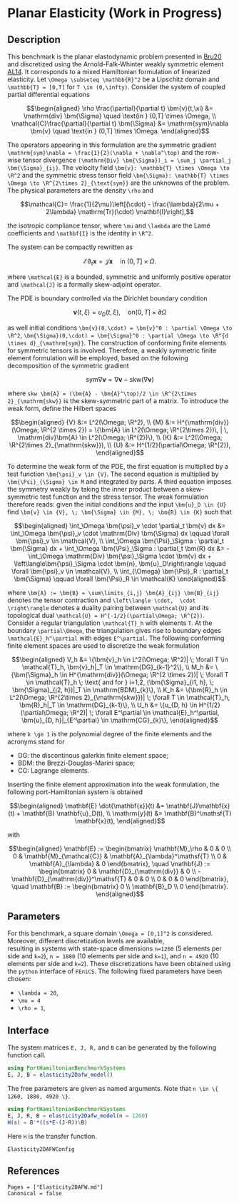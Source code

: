 # Planar Elasticity (Work in Progress)

## Description
This benchmark is the planar elastodynamic problem presented in [Bru20](@cite) and discretized using the Arnold-Falk-Whinter weakly symmetric element [AL14](@cite). 
It corresponds to a mixed Hamiltonian formulation of linearized elasticity. Let ``\Omega \subseteq \mathbb{R}^2`` be a Lipschitz domain and ``\mathbb{T} = [0,T]`` for ``T \in (0,\infty)``.
Consider the system of coupled partial differential equations
```math
\begin{aligned}
 \rho \frac{\partial}{\partial t} \bm{v}(t,\xi) &= \mathrm{div} \bm{\Sigma} \quad \text{in } (0,T] \times \Omega, \\ 
 \mathcal{C}\frac{\partial}{\partial t} \bm{\Sigma} &= \mathrm{sym}\nabla \bm{v} \quad \text{in } (0,T] \times \Omega.
\end{aligned}
```
The operators appearing in this formulation are the symmetric gradient ``\mathrm{sym}\nabla = \frac{1}{2}(\nabla + \nabla^\top)`` and the row-wise tensor divergence ``(\mathrm{Div} \bm{\Sigma})_i = \sum_j \partial_j \bm{\Sigma}_{ij}``.
The velocity field ``\bm{v}: \mathbb{T} \times \Omega \to \R^2`` and the symmetric
stress tensor field ``\bm{\Sigma}: \mathbb{T} \times \Omega \to \R^{2\times 2}_{\text{sym}}`` are the unknowns of the problem. The physical parameters are the density ``\rho`` and
```math
\mathcal{C}= \frac{1}{2\mu}\left[(\cdot) - \frac{\lambda}{2\mu + 2\lambda} \mathrm{Tr}(\cdot) \mathbf{I}\right],
```
the isotropic compliance tensor, where ``\mu`` and ``\lambda`` are the Lamé coefficients and ``\mathbf{I}`` is the identity in ``\R^2``. 

The system can be compactly rewritten as
```math
\mathcal{E}\partial_t \bm{x} = \mathcal{J}\bm{x} \quad \text{in } (0,T] \times \Omega.
```
where ``\mathcal{E}`` is a bounded, symmetric and uniformly positive operator and ``\mathcal{J}`` is a formally skew-adjoint operator.

The PDE is boundary controlled via the Dirichlet boundary condition
```math
 \bm{v}(t,\xi) = u_D(t, \xi), \quad \text{on} (0,T] \times \partial \Omega
```
as well initial conditions ``\bm{v}(0,\cdot) = \bm{v}^0 : \partial \Omega \to \R^2``, ``\bm{\Sigma}(0,\cdot) = \bm{\Sigma}^0 : \partial \Omega \to \R^{d \times d}_{\mathrm{sym}}``. 
The construction of conforming finite elements for symmetric tensors is involved. Therefore, a weakly symmetric finite element formulation will be employed, based on the following decomposition of the symmetric gradient 
```math
 \mathrm{sym}\nabla \bm{v} = \nabla \bm{v} - \mathrm{skw}(\nabla \bm{v})
```
where ``skw \bm{A} = (\bm{A} - \bm{A}^\top)/2 \in \R^{2\times 2}_{\mathrm{skw}}`` is the skew-symmetric part of a matrix. 
To introduce the weak form, define the Hilbert spaces
```math
\begin{aligned}
{V} &:= L^2(\Omega; \R^2), \\
{M} &:= H^{\mathrm{div}}(\Omega; \R^{2 \times 2}) = \{\bm{A} \in L^2(\Omega; \R^{2\times 2})\, | \, \mathrm{div}\bm{A} \in L^2(\Omega; \R^{2})\}, \\
{K} &:= L^2(\Omega; \R^{2\times 2}_{\mathrm{skw}}), \\
{U} &:= H^{1/2}(\partial\Omega; \R^{2}),
\end{aligned}
```
To determine the weak form of the PDE, the first equation is 
multiplied by a test function ``\bm{\psi}_v \in {V}``. The second equation is multiplied by ``\bm{\Psi}_{\Sigma} \in M`` and integrated by parts. A third equation imposes the symmetry weakly by taking the inner product between a skew-symmetric test function and the stress tensor. The weak formulation therefore reads: given the initial conditions and the input ``\bm{u}_D \in {U}`` find ``\bm{v} \in {V}, \; \bm{\Sigma} \in {M}, \; \bm{R} \in {K}`` such that
```math
\begin{aligned}
\int_\Omega \bm{\psi}_v \cdot \partial_t \bm{v} dx &= \int_\Omega \bm{\psi}_v \cdot \mathrm{Div} \bm{\Sigma} dx \qquad \forall \bm{\psi}_v \in \mathcal{V}, \\
\int_\Omega \bm{\Psi}_\Sigma : \partial_t \bm{\Sigma} dx + \int_\Omega \bm{\Psi}_\Sigma : \partial_t \bm{R} dx &= -\int_\Omega \mathrm{Div} \bm{\psi}_\Sigma \cdot \bm{v} dx + \left\langle\bm{\psi}_\Sigma \cdot \bm{n},  \bm{u}_D\right\rangle \qquad \forall \bm{\psi}_v \in \mathcal{V}, \\
\int_{\Omega} \bm{\Psi}_R : \partial_t \bm{\Sigma} \qquad \forall \bm{\Psi}_R \in \mathcal{K}
\end{aligned}
```
where ``\bm{A} := \bm{B} = \sum\limits_{i,j} \bm{A}_{ij} \bm{B}_{ij}`` denotes the tensor contraction and ``\left\langle \cdot,  \cdot \right\rangle`` denotes a duality pairing between ``\mathcal{U}`` and its topological dual ``\mathcal{U} = H^{-1/2}(\partial\Omega; \R^{2})``. 
Consider a regular triangulation ``\mathcal{T}_h`` with elements ``T``. At the boundary ``\partial\Omega``, the triangulation gives rise to boundary edges ``\mathcal{E}_h^\partial`` with edges ``E^\partial``. The following conforming finite element spaces are used to discretize the weak formulation 
```math
\begin{aligned}
V_h &= \{\bm{v}_h \in L^2(\Omega; \R^2)|  \; \forall T \in \mathcal{T}_h, \bm{v}_h|_T \in \mathrm{DG}_{k-1}^2\}, \\
M_h &= \{\bm{\Sigma}_h \in H^{\mathrm{div}}(\Omega; \R^{2 \times 2})|  \; \forall T \in \mathcal{T}_h \; \text{ and for } i=1,2, (\bm{\Sigma}_{i1, h}, \; \bm{\Sigma}_{j2, h})|_T \in \mathrm{BDM}_{k}\}, \\
K_h &= \{\bm{R}_h \in L^2(\Omega; \R^{2\times 2}_{\mathrm{skw}})|  \; \forall T \in \mathcal{T}_h, \bm{R}_h|_T \in \mathrm{DG}_{k-1}\}, \\
U_h &= \{u_{D, h} \in H^{1/2}(\partial\Omega; \R^2)|  \; \forall E^\partial \in \mathcal{E}_h^\partial, \bm{u}_{D, h}|_{E^\partial} \in \mathrm{CG}_{k}\}, 
\end{aligned}
```
where ``k \ge 1`` is the polynomial degree of the finite elements and the acronyms stand for
- DG: the discontinous galerkin finite element space;
- BDM: the Brezzi-Douglas-Marini space;
- CG: Lagrange elements.

Inserting the finite element approximation into the weak formulation, the following port-Hamiltonian system is obtained
```math
\begin{aligned}
 \mathbf{E} \dot{\mathbf{x}}(t) &= \mathbf{J}\mathbf{x}(t) + \mathbf{B} \mathbf{u}_D(t), \\
  \mathrm{y}(t) &= \mathbf{B}^\mathsf{T} \mathbf{x}(t),
\end{aligned}
```
with 
```math
\begin{aligned}
 \mathbf{E} := \begin{bmatrix}
 \mathbf{M}_\rho & 0 & 0 \\ 0 & \mathbf{M}_{\mathcal{C}} & \mathbf{A}_{\lambda}^\mathsf{T} \\ 0 & \mathbf{A}_{\lambda} & 0
 \end{bmatrix}, \quad
  \mathbf{J} := \begin{bmatrix}
 0 & \mathbf{D}_{\mathrm{div}} & 0 \\ - \mathbf{D}_{\mathrm{div}}^\mathsf{T} & 0 & 0 \\  0 & 0 & 0
 \end{bmatrix}, \quad
 \mathbf{B} := \begin{bmatrix} 0 \\ \mathbf{B}_D \\ 0 \end{bmatrix}.
\end{aligned}
```

## Parameters
For this benchmark, a square domain ``\Omega = [0,1]^2`` is considered. Moreover, different discretization levels are available,  
resulting in systems with state-space dimensions ``n=1260`` (5 elements per side and ``k=2``), ``n = 1880`` (10 elements per side and ``k=1``), and ``n = 4920`` (10 elements per side and ``k=2``). These discretizations have been obtained using the `python` 
interface of `FEniCS`. The following fixed parameters have been chosen:
- ``\lambda = 20``,
-  ``\mu = 4``
- ``\rho = 1``,

## Interface

The system matrices ``E, J, R,`` and ``B`` can be generated by the following function call.
```julia
using PortHamiltonianBenchmarkSystems
E, J, B = elasticity2Dafw_model()
```

The free parameters are given as named arguments. Note that ``n \in \{ 1260, 1880, 4920 \}``.
```julia
using PortHamiltonianBenchmarkSystems
E, J, R, B = elasticity2Dafw_model(n = 1260)
H(s) = B'*((s*E-(J-R))\B)
```
Here `H` is the transfer function.

```@docs
Elasticity2DAFWConfig
```

## References
```@bibliography
Pages = ["Elasticity2DAFW.md"]
Canonical = false
```
